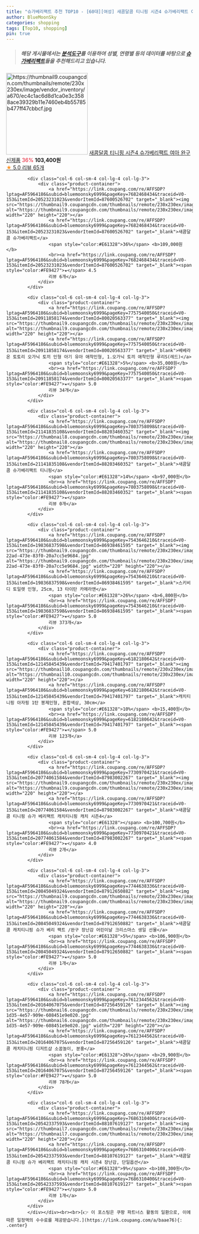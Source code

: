 ```yaml
---
title: "슈가베리팩트 추천 TOP10 - [60대][여성] 새콤달콤 티니핑 시즌4 슈가베리팩트 여아 완구 신제품"
author: BlueMoonSky
categories: shopping
tags: [Top10, shopping]
pin: true
---
```


> ##### 해당 게시물에서는 [**분석도구**](https://itemscout.io/)를 이용하여 **성별**, **연령별** 등의 데이터를 바탕으로 [**슈가베리팩트**](https://link.coupang.com/a/baae76)들을 추천해드리고 있습니다.
<div class="container"><div class="row">
            <div class="col-6 col-sm-4 col-lg-4 col-lg-3">
                <div class="product-container">
                    <a href="https://link.coupang.com/re/AFFSDP?lptag=AF5964186&subid=bluemoonsky6999&pageKey=7673300370&traceid=V0-153&itemId=20475512269&vendorItemId=88184196495" target="_blank"><img src="https://thumbnail9.coupangcdn.com/thumbnails/remote/230x230ex/image/vendor_inventory/a670/ec4c1ac6d8d1ca0e3c3588ace39329b11e7460eb4b55785b477ff47cbbcf.jpg" alt="https://thumbnail9.coupangcdn.com/thumbnails/remote/230x230ex/image/vendor_inventory/a670/ec4c1ac6d8d1ca0e3c3588ace39329b11e7460eb4b55785b477ff47cbbcf.jpg" width="220" height="220"></a>
                    <a href="https://link.coupang.com/re/AFFSDP?lptag=AF5964186&subid=bluemoonsky6999&pageKey=7673300370&traceid=V0-153&itemId=20475512269&vendorItemId=88184196495" target="_blank">새콤달콤 티니핑 시즌4 슈가베리팩트 여아 완구 신제품</a>
                    <span style="color:#E61328">36%</span> <b>103,400원</b>
                    <br><a href="https://link.coupang.com/re/AFFSDP?lptag=AF5964186&subid=bluemoonsky6999&pageKey=7673300370&traceid=V0-153&itemId=20475512269&vendorItemId=88184196495" target="_blank"><span style="color:#FE9427">★</span> 5.0
                    리뷰 65개</a>
                </div>
            </div>
            
            <div class="col-6 col-sm-4 col-lg-4 col-lg-3">
                <div class="product-container">
                    <a href="https://link.coupang.com/re/AFFSDP?lptag=AF5964186&subid=bluemoonsky6999&pageKey=7682468434&traceid=V0-153&itemId=20523231023&vendorItemId=87600526702" target="_blank"><img src="https://thumbnail9.coupangcdn.com/thumbnails/remote/230x230ex/image/vendor_inventory/5747/440876b33de9426f547e77e0ca91bf49c96056abf8e5a241c00c13bbd0e5.jpg" alt="https://thumbnail9.coupangcdn.com/thumbnails/remote/230x230ex/image/vendor_inventory/5747/440876b33de9426f547e77e0ca91bf49c96056abf8e5a241c00c13bbd0e5.jpg" width="220" height="220"></a>
                    <a href="https://link.coupang.com/re/AFFSDP?lptag=AF5964186&subid=bluemoonsky6999&pageKey=7682468434&traceid=V0-153&itemId=20523231023&vendorItemId=87600526702" target="_blank">새콤달콤 슈가베리팩트</a>
                    <span style="color:#E61328">36%</span> <b>109,000원</b>
                    <br><a href="https://link.coupang.com/re/AFFSDP?lptag=AF5964186&subid=bluemoonsky6999&pageKey=7682468434&traceid=V0-153&itemId=20523231023&vendorItemId=87600526702" target="_blank"><span style="color:#FE9427">★</span> 4.5
                    리뷰 6개</a>
                </div>
            </div>
            
            <div class="col-6 col-sm-4 col-lg-4 col-lg-3">
                <div class="product-container">
                    <a href="https://link.coupang.com/re/AFFSDP?lptag=AF5964186&subid=bluemoonsky6999&pageKey=7757540050&traceid=V0-153&itemId=20911858174&vendorItemId=80020563377" target="_blank"><img src="https://thumbnail9.coupangcdn.com/thumbnails/remote/230x230ex/image/vendor_inventory/0175/89213dafb24c85dd079efbd343607aadcc1202981b5b9f983c2606d5580a.jpg" alt="https://thumbnail9.coupangcdn.com/thumbnails/remote/230x230ex/image/vendor_inventory/0175/89213dafb24c85dd079efbd343607aadcc1202981b5b9f983c2606d5580a.jpg" width="220" height="220"></a>
                    <a href="https://link.coupang.com/re/AFFSDP?lptag=AF5964186&subid=bluemoonsky6999&pageKey=7757540050&traceid=V0-153&itemId=20911858174&vendorItemId=80020563377" target="_blank">베베라온 토토리 오가닉 토끼 인형 아기 유아 애착인형, 1.오가닉 토끼 애착인형 루리S(레드)</a>
                    <span style="color:#E61328">5%</span> <b>35,000원</b>
                    <br><a href="https://link.coupang.com/re/AFFSDP?lptag=AF5964186&subid=bluemoonsky6999&pageKey=7757540050&traceid=V0-153&itemId=20911858174&vendorItemId=80020563377" target="_blank"><span style="color:#FE9427">★</span> 5.0
                    리뷰 34개</a>
                </div>
            </div>
            
            <div class="col-6 col-sm-4 col-lg-4 col-lg-3">
                <div class="product-container">
                    <a href="https://link.coupang.com/re/AFFSDP?lptag=AF5964186&subid=bluemoonsky6999&pageKey=7803758098&traceid=V0-153&itemId=21141835108&vendorItemId=88203460352" target="_blank"><img src="https://thumbnail8.coupangcdn.com/thumbnails/remote/230x230ex/image/vendor_inventory/6a7b/409a2f71dfd010ad2df29696bbb2596a8d861d7af242c8d899d3f3be014d.jpg" alt="https://thumbnail8.coupangcdn.com/thumbnails/remote/230x230ex/image/vendor_inventory/6a7b/409a2f71dfd010ad2df29696bbb2596a8d861d7af242c8d899d3f3be014d.jpg" width="220" height="220"></a>
                    <a href="https://link.coupang.com/re/AFFSDP?lptag=AF5964186&subid=bluemoonsky6999&pageKey=7803758098&traceid=V0-153&itemId=21141835108&vendorItemId=88203460352" target="_blank">새콤달콤 슈가베리팩트 티니핑</a>
                    <span style="color:#E61328">14%</span> <b>97,000원</b>
                    <br><a href="https://link.coupang.com/re/AFFSDP?lptag=AF5964186&subid=bluemoonsky6999&pageKey=7803758098&traceid=V0-153&itemId=21141835108&vendorItemId=88203460352" target="_blank"><span style="color:#FE9427">★</span> 
                    리뷰 0개</a>
                </div>
            </div>
            
            <div class="col-6 col-sm-4 col-lg-4 col-lg-3">
                <div class="product-container">
                    <a href="https://link.coupang.com/re/AFFSDP?lptag=AF5964186&subid=bluemoonsky6999&pageKey=7543646210&traceid=V0-153&itemId=19836837598&vendorItemId=86938461595" target="_blank"><img src="https://thumbnail9.coupangcdn.com/thumbnails/remote/230x230ex/image/retail/images/2023/08/21/10/7/6bf761f8-22ad-473e-83f0-20a7cc5e9684.jpg" alt="https://thumbnail9.coupangcdn.com/thumbnails/remote/230x230ex/image/retail/images/2023/08/21/10/7/6bf761f8-22ad-473e-83f0-20a7cc5e9684.jpg" width="220" height="220"></a>
                    <a href="https://link.coupang.com/re/AFFSDP?lptag=AF5964186&subid=bluemoonsky6999&pageKey=7543646210&traceid=V0-153&itemId=19836837598&vendorItemId=86938461595" target="_blank">스키비디 토일렛 인형, 25cm, 13 타이탄 카메라맨</a>
                    <span style="color:#E61328">26%</span> <b>6,800원</b>
                    <br><a href="https://link.coupang.com/re/AFFSDP?lptag=AF5964186&subid=bluemoonsky6999&pageKey=7543646210&traceid=V0-153&itemId=19836837598&vendorItemId=86938461595" target="_blank"><span style="color:#FE9427">★</span> 5.0
                    리뷰 373개</a>
                </div>
            </div>
            
            <div class="col-6 col-sm-4 col-lg-4 col-lg-3">
                <div class="product-container">
                    <a href="https://link.coupang.com/re/AFFSDP?lptag=AF5964186&subid=bluemoonsky6999&pageKey=6182180642&traceid=V0-153&itemId=12145845439&vendorItemId=79417401797" target="_blank"><img src="https://thumbnail10.coupangcdn.com/thumbnails/remote/230x230ex/image/rs_quotation_api/blejtoiw/d1bca40f00b541d980a81b81c3ac62ec.jpg" alt="https://thumbnail10.coupangcdn.com/thumbnails/remote/230x230ex/image/rs_quotation_api/blejtoiw/d1bca40f00b541d980a81b81c3ac62ec.jpg" width="220" height="220"></a>
                    <a href="https://link.coupang.com/re/AFFSDP?lptag=AF5964186&subid=bluemoonsky6999&pageKey=6182180642&traceid=V0-153&itemId=12145845439&vendorItemId=79417401797" target="_blank">캐치티니핑 아자핑 1탄 봉제인형, 혼합색상, 30cm</a>
                    <span style="color:#E61328">10%</span> <b>15,400원</b>
                    <br><a href="https://link.coupang.com/re/AFFSDP?lptag=AF5964186&subid=bluemoonsky6999&pageKey=6182180642&traceid=V0-153&itemId=12145845439&vendorItemId=79417401797" target="_blank"><span style="color:#FE9427">★</span> 5.0
                    리뷰 123개</a>
                </div>
            </div>
            
            <div class="col-6 col-sm-4 col-lg-4 col-lg-3">
                <div class="product-container">
                    <a href="https://link.coupang.com/re/AFFSDP?lptag=AF5964186&subid=bluemoonsky6999&pageKey=7730970421&traceid=V0-153&itemId=20774061584&vendorItemId=87983002267" target="_blank"><img src="https://thumbnail9.coupangcdn.com/thumbnails/remote/230x230ex/image/vendor_inventory/a670/ec4c1ac6d8d1ca0e3c3588ace39329b11e7460eb4b55785b477ff47cbbcf.jpg" alt="https://thumbnail9.coupangcdn.com/thumbnails/remote/230x230ex/image/vendor_inventory/a670/ec4c1ac6d8d1ca0e3c3588ace39329b11e7460eb4b55785b477ff47cbbcf.jpg" width="220" height="220"></a>
                    <a href="https://link.coupang.com/re/AFFSDP?lptag=AF5964186&subid=bluemoonsky6999&pageKey=7730970421&traceid=V0-153&itemId=20774061584&vendorItemId=87983002267" target="_blank">새콤달콤 티니핑 슈가 베리팩트 캐치티니핑 캐치 시즌4</a>
                    <span style="color:#E61328"></span> <b>100,700원</b>
                    <br><a href="https://link.coupang.com/re/AFFSDP?lptag=AF5964186&subid=bluemoonsky6999&pageKey=7730970421&traceid=V0-153&itemId=20774061584&vendorItemId=87983002267" target="_blank"><span style="color:#FE9427">★</span> 4.0
                    리뷰 2개</a>
                </div>
            </div>
            
            <div class="col-6 col-sm-4 col-lg-4 col-lg-3">
                <div class="product-container">
                    <a href="https://link.coupang.com/re/AFFSDP?lptag=AF5964186&subid=bluemoonsky6999&pageKey=7744638336&traceid=V0-153&itemId=20845049324&vendorItemId=87912650882" target="_blank"><img src="https://thumbnail9.coupangcdn.com/thumbnails/remote/230x230ex/image/vendor_inventory/ebdb/5baf0304003bbc60a8f53f689a3c1f90decc013428d3b2de5929f6c5dce9.jpg" alt="https://thumbnail9.coupangcdn.com/thumbnails/remote/230x230ex/image/vendor_inventory/ebdb/5baf0304003bbc60a8f53f689a3c1f90decc013428d3b2de5929f6c5dce9.jpg" width="220" height="220"></a>
                    <a href="https://link.coupang.com/re/AFFSDP?lptag=AF5964186&subid=bluemoonsky6999&pageKey=7744638336&traceid=V0-153&itemId=20845049324&vendorItemId=87912650882" target="_blank">새콤달콤 캐치티니핑 슈가 베리 팩트 /완구 장난감 어린이날 크리스마스 생일 선물</a>
                    <span style="color:#E61328">5%</span> <b>106,900원</b>
                    <br><a href="https://link.coupang.com/re/AFFSDP?lptag=AF5964186&subid=bluemoonsky6999&pageKey=7744638336&traceid=V0-153&itemId=20845049324&vendorItemId=87912650882" target="_blank"><span style="color:#FE9427">★</span> 5.0
                    리뷰 1개</a>
                </div>
            </div>
            
            <div class="col-6 col-sm-4 col-lg-4 col-lg-3">
                <div class="product-container">
                    <a href="https://link.coupang.com/re/AFFSDP?lptag=AF5964186&subid=bluemoonsky6999&pageKey=7612344562&traceid=V0-153&itemId=20164067075&vendorItemId=87256459126" target="_blank"><img src="https://thumbnail6.coupangcdn.com/thumbnails/remote/230x230ex/image/retail/images/2023/09/21/10/2/06688e02-1d35-4e57-909e-608451e9e020.jpg" alt="https://thumbnail6.coupangcdn.com/thumbnails/remote/230x230ex/image/retail/images/2023/09/21/10/2/06688e02-1d35-4e57-909e-608451e9e020.jpg" width="220" height="220"></a>
                    <a href="https://link.coupang.com/re/AFFSDP?lptag=AF5964186&subid=bluemoonsky6999&pageKey=7612344562&traceid=V0-153&itemId=20164067075&vendorItemId=87256459126" target="_blank">새콤달콤 캐치티니핑 디저트샵 소꿉놀이, 분홍</a>
                    <span style="color:#E61328">26%</span> <b>29,900원</b>
                    <br><a href="https://link.coupang.com/re/AFFSDP?lptag=AF5964186&subid=bluemoonsky6999&pageKey=7612344562&traceid=V0-153&itemId=20164067075&vendorItemId=87256459126" target="_blank"><span style="color:#FE9427">★</span> 5.0
                    리뷰 78개</a>
                </div>
            </div>
            
            <div class="col-6 col-sm-4 col-lg-4 col-lg-3">
                <div class="product-container">
                    <a href="https://link.coupang.com/re/AFFSDP?lptag=AF5964186&subid=bluemoonsky6999&pageKey=7686310400&traceid=V0-153&itemId=20542337593&vendorItemId=88107619127" target="_blank"><img src="https://thumbnail7.coupangcdn.com/thumbnails/remote/230x230ex/image/vendor_inventory/5e6a/b80c3e8e86f83a5e08006763c573532f514c0c5564fdf40ec689c9a76929.jpg" alt="https://thumbnail7.coupangcdn.com/thumbnails/remote/230x230ex/image/vendor_inventory/5e6a/b80c3e8e86f83a5e08006763c573532f514c0c5564fdf40ec689c9a76929.jpg" width="220" height="220"></a>
                    <a href="https://link.coupang.com/re/AFFSDP?lptag=AF5964186&subid=bluemoonsky6999&pageKey=7686310400&traceid=V0-153&itemId=20542337593&vendorItemId=88107619127" target="_blank">새콤달콤 티니핑 슈가 베리팩트 캐치티니핑 캐치 시즌4 장난감, 단일옵션</a>
                    <span style="color:#E61328">9%</span> <b>108,300원</b>
                    <br><a href="https://link.coupang.com/re/AFFSDP?lptag=AF5964186&subid=bluemoonsky6999&pageKey=7686310400&traceid=V0-153&itemId=20542337593&vendorItemId=88107619127" target="_blank"><span style="color:#FE9427">★</span> 5.0
                    리뷰 1개</a>
                </div>
            </div>
            </div></div><br><br>[👉 이 포스팅은 쿠팡 파트너스 활동의 일환으로, 이에 따른 일정액의 수수료를 제공받습니다.](https://link.coupang.com/a/baae76){: .center}